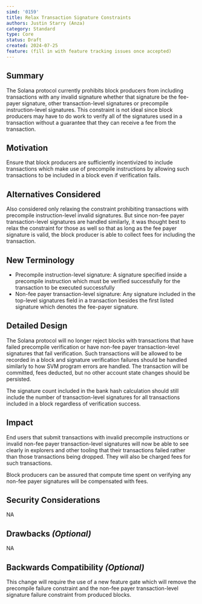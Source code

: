 ```yaml
---
simd: '0159'
title: Relax Transaction Signature Constraints
authors: Justin Starry (Anza)
category: Standard
type: Core
status: Draft
created: 2024-07-25
feature: (fill in with feature tracking issues once accepted)
---
```


## Summary

The Solana protocol currently prohibits block producers from including
transactions with any invalid signature whether that signature be the fee-payer
signature, other transaction-level signatures or precompile instruction-level
signatures. This constraint is not ideal since block producers may have to do
work to verify all of the signatures used in a transaction without a guarantee
that they can receive a fee from the transaction.

## Motivation

Ensure that block producers are sufficiently incentivized to include transactions
which make use of precompile instructions by allowing such transactions to be
included in a block even if verification fails.

## Alternatives Considered

Also considered only relaxing the constraint prohibiting transactions with
precompile instruction-level invalid signatures. But since non-fee payer
transaction-level signatures are handled similarly, it was thought best to relax
the constraint for those as well so that as long as the fee payer signature is
valid, the block producer is able to collect fees for including the transaction.

## New Terminology

- Precompile instruction-level signature: 
    A signature specified inside a precompile instruction which must be verified
    successfully for the transaction to be executed successfully
- Non-fee payer transaction-level signature:
    Any signature included in the top-level signatures field in a transaction
    besides the first listed signature which denotes the fee-payer signature.

## Detailed Design

The Solana protocol will no longer reject blocks with transactions that have
failed precompile verification or have non-fee payer transaction-level
signatures that fail verification.  Such transactions will be allowed to be
recorded in a block and signature verification failures should be handled
similarly to how SVM program errors are handled. The transaction will be
committed, fees deducted, but no other account state changes should be
persisted.

The signature count included in the bank hash calculation should still include
the number of transaction-level signatures for all transactions included in a
block regardless of verification success.

## Impact

End users that submit transactions with invalid precompile instructions or
invalid non-fee payer transaction-level signatures will now be able to see
clearly in explorers and other tooling that their transactions failed rather
than those transactions being dropped. They will also be charged fees for such
transactions.

Block producers can be assured that compute time spent on verifying any non-fee
payer signatures will be compensated with fees.

## Security Considerations

NA

## Drawbacks *(Optional)*

NA

## Backwards Compatibility *(Optional)*

This change will require the use of a new feature gate which will remove the
precompile failure constraint and the non-fee payer transaction-level signature
failure constraint from produced blocks.
